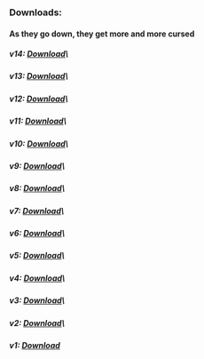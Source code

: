 
### Downloads:
#### As they go down, they get more and more cursed

##### v14: [Download](https://github.com/BuffoonSpoon/cheesemod/blob/mod-downloads/bluecheesefinal.jar?raw=true)\
##### v13: [Download](https://github.com/BuffoonSpoon/cheesemod/blob/mod-downloads/bluecheesev13.jar?raw=true)\
##### v12: [Download](https://github.com/BuffoonSpoon/cheesemod/blob/mod-downloads/bluecheesev12.jar?raw=true)\
##### v11: [Download](https://github.com/BuffoonSpoon/cheesemod/blob/mod-downloads/bluecheesev11.jar?raw=true)\
##### v10: [Download](https://github.com/BuffoonSpoon/cheesemod/blob/mod-downloads/bluecheesev10.jar?raw=true)\
##### v9: [Download](https://github.com/BuffoonSpoon/cheesemod/blob/mod-downloads/bluecheesev9.jar?raw=true)\
##### v8: [Download](https://github.com/BuffoonSpoon/cheesemod/blob/mod-downloads/bluecheesev8.jar?raw=true)\
##### v7: [Download](https://github.com/BuffoonSpoon/cheesemod/blob/mod-downloads/bluecheesev7.jar?raw=true)\
##### v6: [Download](https://github.com/BuffoonSpoon/cheesemod/blob/mod-downloads/bluecheesev6.jar?raw=true)\
##### v5: [Download](https://github.com/BuffoonSpoon/cheesemod/blob/mod-downloads/bluecheesev5.jar?raw=true)\
##### v4: [Download](https://github.com/BuffoonSpoon/cheesemod/blob/mod-downloads/bluecheesev4.jar?raw=true)\
##### v3: [Download](https://github.com/BuffoonSpoon/cheesemod/blob/mod-downloads/bluecheesev3.jar?raw=true)\
##### v2: [Download](https://github.com/BuffoonSpoon/cheesemod/blob/mod-downloads/bluecheesev2.jar?raw=true)\
##### v1: [Download](https://github.com/BuffoonSpoon/cheesemod/blob/mod-downloads/bluecheesev1.jar?raw=true)
